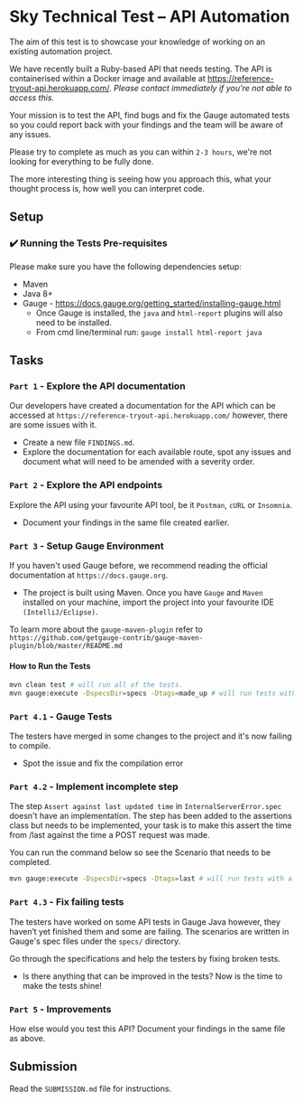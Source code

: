 # Sky Technical Test – API Automation

The aim of this test is to showcase your knowledge of working on an existing automation project.

We have recently built a Ruby-based API that needs testing.
The API is containerised within a Docker image and available at <https://reference-tryout-api.herokuapp.com/>. *Please contact immediately if you're not able to access this.*

Your mission is to test the API, find bugs and fix the Gauge automated tests so you could report back with your findings and the team will be aware of any issues.

Please try to complete as much as you can within `2-3 hours`, we're not looking for everything to be fully done.

The more interesting thing is seeing how you approach this, what your thought process is, how well you can interpret code.

## Setup

### :heavy_check_mark: Running the Tests Pre-requisites

Please make sure you have the following dependencies setup:

- Maven
- Java 8+
- Gauge - <https://docs.gauge.org/getting_started/installing-gauge.html>
  - Once Gauge is installed, the `java` and `html-report` plugins will also need to be installed. 
  - From cmd line/terminal run: `gauge install html-report java`

## Tasks

### `Part 1` - Explore the API documentation

Our developers have created a documentation for the API which can be accessed at `https://reference-tryout-api.herokuapp.com/` however, there are some issues with it.

- Create a new file `FINDINGS.md`.
- Explore the documentation for each available route, spot any issues and document what will need to be amended with a severity order.

### `Part 2` - Explore the API endpoints

Explore the API using your favourite API tool, be it `Postman`, `cURL` or `Insomnia`.

- Document your findings in the same file created earlier.

### `Part 3` - Setup Gauge Environment

If you haven't used Gauge before, we recommend reading the official documentation at `https://docs.gauge.org`.

- The project is built using Maven. Once you have `Gauge` and `Maven` installed on your machine, import the project into your favourite IDE `(IntelliJ/Eclipse)`.


To learn more about the `gauge-maven-plugin` refer to `https://github.com/getgauge-contrib/gauge-maven-plugin/blob/master/README.md`

#### How to Run the Tests

```sh
mvn clean test # will run all of the tests.
mvn gauge:execute -DspecsDir=specs -Dtags=made_up # will run tests with a tag `made_up`.
```

### `Part 4.1` - Gauge Tests

The testers have merged in some changes to the project and it's now failing to compile.

- Spot the issue and fix the compilation error

### `Part 4.2` - Implement incomplete step

The step `Assert against last updated time` in `InternalServerError.spec` doesn't have an implementation.
The step has been added to the assertions class but needs to be implemented, your task is to make this assert the time
from /last against the time a POST request was made.

You can run the command below so see the Scenario that needs to be completed.

```sh
mvn gauge:execute -DspecsDir=specs -Dtags=last # will run tests with a tag `last`.
```

### `Part 4.3` - Fix failing tests

The testers have worked on some API tests in Gauge Java however, they haven’t yet finished them and some are failing.
The scenarios are written in Gauge's spec files under the `specs/` directory.

Go through the specifications and help the testers by fixing broken tests.

* Is there anything that can be improved in the tests? Now is the time to make the tests shine! 

### `Part 5` - Improvements

How else would you test this API? Document your findings in the same file as above.

## Submission

Read the `SUBMISSION.md` file for instructions.
